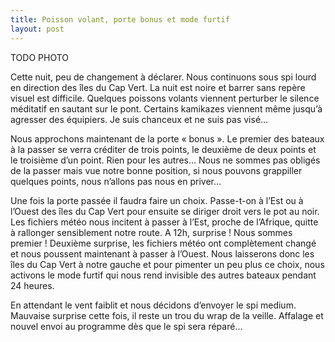 ```yaml
---
title: Poisson volant, porte bonus et mode furtif
layout: post
---
```


TODO PHOTO

Cette nuit, peu de changement à déclarer. Nous continuons sous spi lourd en direction des îles du Cap Vert.
La nuit est noire et barrer sans repère visuel est difficile. Quelques poissons volants viennent perturber le silence méditatif en sautant sur le pont. Certains kamikazes viennent même jusqu’à agresser des équipiers. Je suis chanceux et ne suis pas visé…

Nous approchons maintenant de la porte « bonus ». Le premier des bateaux à la passer se verra créditer de trois points, le deuxième de deux points et le troisième d’un point. Rien pour les autres… Nous ne sommes pas obligés de la passer mais vue notre bonne position, si nous pouvons grappiller quelques points, nous n’allons pas nous en priver…

Une fois la porte passée il faudra faire un choix. Passe-t-on à l’Est ou à l’Ouest des îles du Cap Vert pour ensuite se diriger droit vers le pot au noir. Les fichiers météo nous incitent à passer à l’Est, proche de l’Afrique, quitte à rallonger sensiblement notre route.
A 12h, surprise ! Nous sommes premier ! Deuxième surprise, les fichiers météo ont complètement changé et nous poussent maintenant à passer à l’Ouest. Nous laisserons donc les îles du Cap Vert à notre gauche et pour pimenter un peu plus ce choix, nous activons le mode furtif qui nous rend invisible des autres bateaux pendant 24 heures.

En attendant le vent faiblit et nous décidons d’envoyer le spi medium. Mauvaise surprise cette fois, il reste un trou du wrap de la veille. Affalage et nouvel envoi au programme dès que le spi sera réparé…

